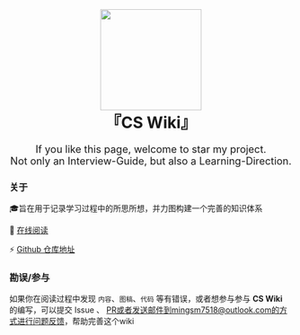<div align="center">
    <img width="180px" src="">
    <h1 style="margin-top:0px">『CS Wiki』</h1>
    <p style="margin-top:0px; margin-bottom:8px; font-size:18px">If you like this page, welcome to star my project.<br>Not only an Interview-Guide, but also a Learning-Direction.</p>
</div >

### 关于

🎓旨在用于记录学习过程中的所思所想，并力图构建一个完善的知识体系

📖 [在线阅读](https://mingsm17518.github.io/cs-wiki/)

⚡  [Github 仓库地址](https://github.com/mingsm17518/cs-wiki)

### 勘误/参与

如果你在阅读过程中发现 `内容`、`图稿`、`代码` 等有错误，或者想参与参与 **CS Wiki** 的编写，可以提交 Issue 、 PR或者发送邮件到mingsm7518@outlook.com的方式进行问题反馈，帮助完善这个wiki
